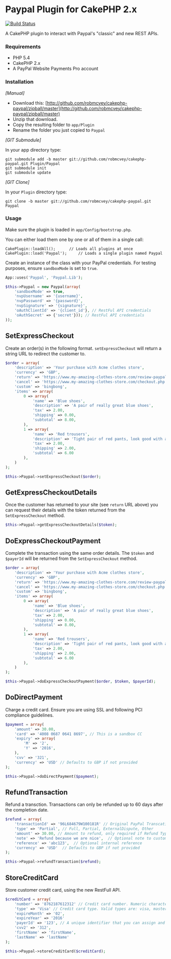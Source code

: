 # Paypal Plugin for CakePHP 2.x

[![Build Status](https://secure.travis-ci.org/robmcvey/cakephp-paypal.png?branch=master)](https://travis-ci.org/robmcvey/cakephp-paypal)

A CakePHP plugin to interact with Paypal's "classic" and new REST APIs.

### Requirements

* PHP 5.4
* CakePHP 2.x
* A PayPal Website Payments Pro account

### Installation

_[Manual]_

* Download this: [http://github.com/robmcvey/cakephp-paypal/zipball/master](http://github.com/robmcvey/cakephp-paypal/zipball/master)
* Unzip that download.
* Copy the resulting folder to `app/Plugin`
* Rename the folder you just copied to `Paypal`

_[GIT Submodule]_

In your app directory type:

```shell
git submodule add -b master git://github.com/robmcvey/cakephp-paypal.git Plugin/Paypal
git submodule init
git submodule update
```

_[GIT Clone]_

In your `Plugin` directory type:

```shell
git clone -b master git://github.com/robmcvey/cakephp-paypal.git Paypal
```

### Usage

Make sure the plugin is loaded in `app/Config/bootstrap.php`.

You can either load them one by one or all of them in a single call:

```
CakePlugin::loadAll(); 		// Loads all plugins at once
CakePlugin::load('Paypal'); 	// Loads a single plugin named Paypal
```

Create an instance of the class with your PayPal credentials. For testing purposes, ensure `sandboxMode` is set to `true`.

```php
App::uses('Paypal', 'Paypal.Lib');

$this->Paypal = new Paypal(array(
	'sandboxMode' => true,
	'nvpUsername' => '{username}',
	'nvpPassword' => '{password}',
	'nvpSignature' => '{signature}',
	'oAuthClientId' => '{client_id'}, // RestFul API credentials
	'oAuthSecret' => {'secret'})); // RestFul API credentials
));
```

## SetExpressCheckout

Create an order(s) in the following format. `setExpressCheckout` will return a string URL to redirect the customer to.

```php
$order = array(
	'description' => 'Your purchase with Acme clothes store',
	'currency' => 'GBP',
	'return' => 'https://www.my-amazing-clothes-store.com/review-paypal.php',
	'cancel' => 'https://www.my-amazing-clothes-store.com/checkout.php',
	'custom' => 'bingbong',
	'items' => array(
		0 => array(
			'name' => 'Blue shoes',
			'description' => 'A pair of really great blue shoes',
			'tax' => 2.00,
			'shipping' => 0.00,
			'subtotal' => 8.00,
		),
		1 => array(
			'name' => 'Red trousers',
			'description' => 'Tight pair of red pants, look good with a hat.',
			'tax' => 2.00,
			'shipping' => 2.00,
			'subtotal' => 6.00
		),
	)
);

$this->Paypal->setExpressCheckout($order);
```

## GetExpressCheckoutDetails

Once the customer has returned to your site (see `return` URL above) you can request their details with the token returned from the `SetExpressCheckout` method.

```php
$this->Paypal->getExpressCheckoutDetails($token);
```

## DoExpressCheckoutPayment

Complete the transaction using the same order details. The `$token` and `$payerId` will be returned from the `SetExpressCheckout` method.

```php
$order = array(
	'description' => 'Your purchase with Acme clothes store',
	'currency' => 'GBP',
	'return' => 'https://www.my-amazing-clothes-store.com/review-paypal.php',
	'cancel' => 'https://www.my-amazing-clothes-store.com/checkout.php',
	'custom' => 'bingbong',
	'items' => array(
		0 => array(
			'name' => 'Blue shoes',
			'description' => 'A pair of really great blue shoes',
			'tax' => 2.00,
			'shipping' => 0.00,
			'subtotal' => 8.00,
		),
		1 => array(
			'name' => 'Red trousers',
			'description' => 'Tight pair of red pants, look good with a hat.',
			'tax' => 2.00,
			'shipping' => 2.00,
			'subtotal' => 6.00
		),
	)
);

$this->Paypal->doExpressCheckoutPayment($order, $token, $payerId);
```

## DoDirectPayment

Charge a credit card. Ensure you are using SSL and following PCI compliance guidelines.

```php
$payment = array(
	'amount' => 30.00,
	'card' => '4008 0687 0641 8697', // This is a sandbox CC
	'expiry' => array(
		'M' => '2',
		'Y' => '2016',
	),
	'cvv' => '321',
	'currency' => 'USD' // Defaults to GBP if not provided
);

$this->Paypal->doDirectPayment($payment);
```

## RefundTransaction

Refund a transction. Transactions can only be refunded up to 60 days after the completion date.

```php
$refund = array(
	'transactionId' => '96L684679W100181R' // Original PayPal Transcation ID
	'type' => 'Partial', // Full, Partial, ExternalDispute, Other
	'amount' => 30.00, // Amount to refund, only required if Refund Type is Partial, ExternalDispute, Other
	'note' => 'Refund because we are nice',  // Optional note to customer
	'reference' => 'abc123',  // Optional internal reference
	'currency' => 'USD'  // Defaults to GBP if not provided
);

$this->Paypal->refundTransaction($refund);
```

## StoreCreditCard

Store customer credit card, using the new RestFull API.

```php
$creditCard = array(
	'number' => '8762187612312' // Credit card number. Numeric characters only with no spaces or punctuation.
	'type' => 'Visa' // Credit card type. Valid types are: visa, mastercard, discover, amex
	'expireMonth' => '02',
	'expireYear' => '2016'
	'payerId' => '123', // A unique identifier that you can assign and track when storing a credit card or using a stored credit card.
	'cvv2' => '312',
	'firstName' => 'firstName',
	'lastName' => 'lastName'
);

$this->Paypal->storeCreditCard($creditCard);
```
